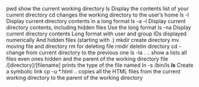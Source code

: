 pwd show the current working directory
ls Display the contents list of your current directory
cd changes the working directory to the user’s home
ls -l Display current directory contents in a long format
ls -a -l Display current directory contents, including hidden files Use the long format
ls -na Display current directory contents Long format with user and group IDs displayed numerically And hidden files (starting with .)
mkdir create directory
mv moving file and directory
rm for deleting file
rmdir deletin directory
cd - change from current directory to the previous one
ls -la . .. show a lists all files even ones hidden and the parent of the working directory
file /[directory]/[filename] prints the type of the file named
ln -s /bin/ls __ls__ Create a symbolic link
cp -u *.html ..  copies all the HTML files from the current working directory to the parent of the working directory
